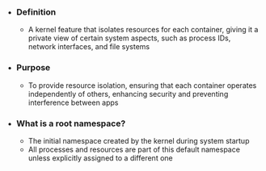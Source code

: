 - ### Definition
	- A kernel feature that isolates resources for each container, giving it a private view of certain system aspects, such as process IDs, network interfaces, and file systems

- ### Purpose
	- To provide resource isolation, ensuring that each container operates independently of others, enhancing security and preventing interference between apps

- ### What is a root namespace?
	- The initial namespace created by the kernel during system startup
	- All processes and resources are part of this default namespace unless explicitly assigned to a different one